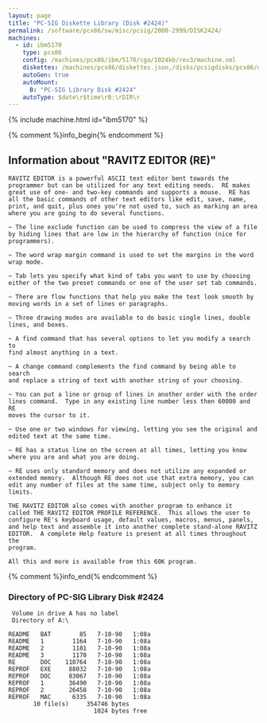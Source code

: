 ```yaml
---
layout: page
title: "PC-SIG Diskette Library (Disk #2424)"
permalink: /software/pcx86/sw/misc/pcsig/2000-2999/DISK2424/
machines:
  - id: ibm5170
    type: pcx86
    config: /machines/pcx86/ibm/5170/cga/1024kb/rev3/machine.xml
    diskettes: /machines/pcx86/diskettes.json,/disks/pcsigdisks/pcx86/diskettes.json
    autoGen: true
    autoMount:
      B: "PC-SIG Library Disk #2424"
    autoType: $date\r$time\rB:\rDIR\r
---
```


{% include machine.html id="ibm5170" %}

{% comment %}info_begin{% endcomment %}

## Information about "RAVITZ EDITOR (RE)"

    RAVITZ EDITOR is a powerful ASCII text editor bent towards the
    programmer but can be utilized for any text editing needs.  RE makes
    great use of one- and two-key commands and supports a mouse.  RE has
    all the basic commands of other text editors like edit, save, name,
    print, and quit, plus ones you're not used to, such as marking an area
    where you are going to do several functions.
    
    ~ The line exclude function can be used to compress the view of a file
    by hiding lines that are low in the hierarchy of function (nice for
    programmers).
    
    ~ The word wrap margin command is used to set the margins in the word
    wrap mode.
    
    ~ Tab lets you specify what kind of tabs you want to use by choosing
    either of the two preset commands or one of the user set tab commands.
    
    ~ There are flow functions that help you make the text look smooth by
    moving words in a set of lines or paragraphs.
    
    ~ Three drawing modes are available to do basic single lines, double
    lines, and boxes.
    
    ~ A find command that has several options to let you modify a search to
    find almost anything in a text.
    
    ~ A change command complements the find command by being able to search
    and replace a string of text with another string of your choosing.
    
    ~ You can put a line or group of lines in another order with the order
    lines command.  Type in any existing line number less then 60000 and RE
    moves the cursor to it.
    
    ~ Use one or two windows for viewing, letting you see the original and
    edited text at the same time.
    
    ~ RE has a status line on the screen at all times, letting you know
    where you are and what you are doing.
    
    ~ RE uses only standard memory and does not utilize any expanded or
    extended memory.  Although RE does not use that extra memory, you can
    edit any number of files at the same time, subject only to memory
    limits.
    
    THE RAVITZ EDITOR also comes with another program to enhance it
    called THE RAVITZ EDITOR PROFILE REFERENCE.  This allows the user to
    configure RE's keyboard usage, default values, macros, menus, panels,
    and help text and assemble it into another complete stand-alone RAVITZ
    EDITOR.  A complete Help feature is present at all times throughout the
    program.
    
    All this and more is available from this 60K program.
{% comment %}info_end{% endcomment %}


### Directory of PC-SIG Library Disk #2424

     Volume in drive A has no label
     Directory of A:\

    README   BAT        85   7-10-90   1:08a
    README   1        1164   7-10-90   1:08a
    README   2        1181   7-10-90   1:08a
    README   3        1170   7-10-90   1:08a
    RE       DOC    110764   7-10-90   1:08a
    REPROF   EXE     88032   7-10-90   1:08a
    REPROF   DOC     83067   7-10-90   1:08a
    REPROF   1       36490   7-10-90   1:08a
    REPROF   2       26458   7-10-90   1:08a
    REPROF   MAC      6335   7-10-90   1:08a
           10 file(s)     354746 bytes
                            1024 bytes free
